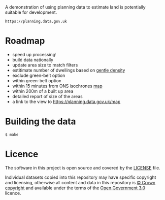 A demonstration of using planning data to estimate land is potentially suitable for development.

    https://planning.data.gov.uk

# Roadmap

* speed up processing!
* build data nationally 
* update area size to match filters
* estitimate number of dwellings based on [gentle density](https://www.createstreets.com/why-should-we-build-more-georgian-terraces/)
* exclude green-belt option
* within green-belt option
* within 15 minutes from ONS isochrones [map](https://pbarber.github.io/uk-isochrones-map/)
* within 200m of a built up area
* detailed report of size of the areas
* a link to the view to https://planning.data.gov.uk/map

# Building the data

    $ make

# Licence

The software in this project is open source and covered by the [LICENSE](LICENSE) file.

Individual datasets copied into this repository may have specific copyright and licensing, otherwise all content and data in this repository is
[© Crown copyright](http://www.nationalarchives.gov.uk/information-management/re-using-public-sector-information/copyright-and-re-use/crown-copyright/)
and available under the terms of the [Open Government 3.0](https://www.nationalarchives.gov.uk/doc/open-government-licence/version/3/) licence.
